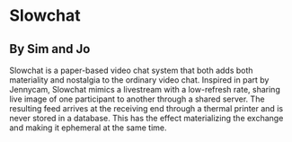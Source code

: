 # Slowchat

## By Sim and Jo

Slowchat is a paper-based video chat system that both adds both materiality and nostalgia to the ordinary video chat. Inspired in part by Jennycam, Slowchat mimics a livestream with a low-refresh rate, sharing live image of one participant to another through a shared server. The resulting feed arrives at the receiving end through a thermal printer and is never stored in a database. This has the effect materializing the exchange and making it ephemeral at the same time.
